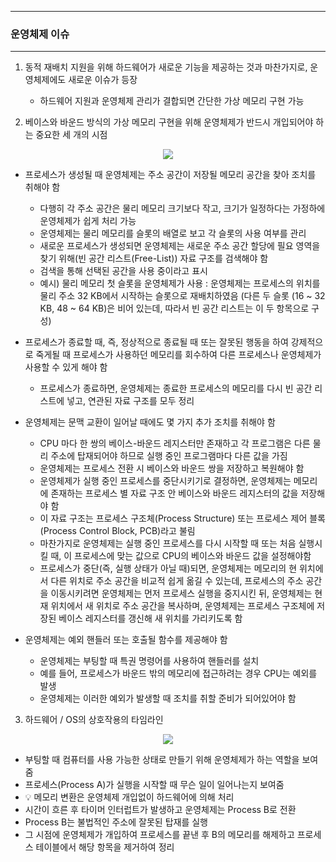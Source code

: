 -----
### 운영체제 이슈
-----
1. 동적 재배치 지원을 위해 하드웨어가 새로운 기능을 제공하는 것과 마찬가지로, 운영체제에도 새로운 이슈가 등장
   - 하드웨어 지원과 운영체제 관리가 결합되면 간단한 가상 메모리 구현 가능

2. 베이스와 바운드 방식의 가상 메모리 구현을 위해 운영체제가 반드시 개입되어야 하는 중요한 세 개의 시점
<div align="center">
<img src="https://github.com/user-attachments/assets/c0416c95-e5f6-4a8f-8efa-891f4cb10168">
</div>

   - 프로세스가 생성될 때 운영체제는 주소 공간이 저장될 메모리 공간을 찾아 조치를 취해야 함
     + 다행히 각 주소 공간은 물리 메모리 크기보다 작고, 크기가 일정하다는 가정하에 운영체제가 쉽게 처리 가능
     + 운영체제는 물리 메모리를 슬롯의 배열로 보고 각 슬롯의 사용 여부를 관리
     + 새로운 프로세스가 생성되면 운영체제는 새로운 주소 공간 할당에 필요 영역을 찾기 위해(빈 공간 리스트(Free-List)) 자료 구조를 검색해야 함
     + 검색을 통해 선택된 공간을 사용 중이라고 표시
     + 예시) 물리 메모리 첫 슬롯을 운영체제가 사용 : 운영체제는 프로세스의 위치를 물리 주소 32 KB에서 시작하는 슬롯으로 재배치하였음 (다른 두 슬롯 (16 ~ 32 KB, 48 ~ 64 KB)은 비어 있는데, 따라서 빈 공간 리스트는 이 두 항목으로 구성)

   - 프로세스가 종료할 때, 즉, 정상적으로 종료될 때 또는 잘못된 행동을 하여 강제적으로 죽게될 때 프로세스가 사용하던 메모리를 회수하여 다른 프로세스나 운영체제가 사용할 수 있게 해야 함
     + 프로세스가 종료하면, 운영체제는 종료한 프로세스의 메모리를 다시 빈 공간 리스트에 넣고, 연관된 자료 구조를 모두 정리

   - 운영체제는 문맥 교환이 일어날 때에도 몇 가지 추가 조치를 취해야 함
     + CPU 마다 한 쌍의 베이스-바운드 레지스터만 존재하고 각 프로그램은 다른 물리 주소에 탑재되어야 하므로 실행 중인 프로그램마다 다른 값을 가짐
     + 운영체제는 프로세스 전환 시 베이스와 바운드 쌍을 저장하고 복원해야 함
     + 운영체제가 실행 중인 프로세스를 중단시키기로 결정하면, 운영체제는 메모리에 존재하는 프로세스 별 자료 구조 안 베이스와 바운드 레지스터의 값을 저장해야 함
     + 이 자료 구조는 프로세스 구조체(Process Structure) 또는 프로세스 제어 블록(Process Control Block, PCB)라고 불림
     + 마찬가지로 운영체제는 실행 중인 프로세스를 다시 시작할 때 또는 처음 실행시킬 때, 이 프로세스에 맞는 값으로 CPU의 베이스와 바운드 값을 설정해야함
     + 프로세스가 중단(즉, 실행 상태가 아닐 때)되면, 운영체제는 메모리의 현 위치에서 다른 위치로 주소 공간을 비교적 쉽게 옮길 수 있는데, 프로세스의 주소 공간을 이동시키려면 운영체제는 먼저 프로세스 실행을 중지시킨 뒤, 운영체제는 현재 위치에서 새 위치로 주소 공간을 복사하며, 운영체제는 프로세스 구조체에 저장된 베이스 레지스터를 갱신해 새 위치를 가리키도록 함

   - 운영체제는 예외 핸들러 또는 호출될 함수를 제공해야 함
     + 운영체제는 부팅할 때 특권 명령어를 사용하여 핸들러를 설치
     + 예를 들어, 프로세스가 바운드 밖의 메모리에 접근하려는 경우 CPU는 예외를 발생
     + 운영체제는 이러한 예외가 발생할 때 조치를 취할 준비가 되어있어야 함

3. 하드웨어 / OS의 상호작용의 타임라인
<div align="center">
<img src="https://github.com/user-attachments/assets/c8579c98-775a-4543-91fd-455b97f63f12">
</div>

   - 부팅할 때 컴퓨터를 사용 가능한 상태로 만들기 위해 운영체제가 하는 역할을 보여줌
   - 프로세스(Process A)가 실행을 시작할 때 무슨 일이 일어나는지 보여줌
   - 💡 메모리 변환은 운영체제 개입없이 하드웨어에 의해 처리
   - 시간이 흐른 후 타이머 인터럽트가 발생하고 운영체제는 Process B로 전환
   - Process B는 불법적인 주소에 잘못된 탑재를 실행
   - 그 시점에 운영체제가 개입하여 프로세스를 끝낸 후 B의 메모리를 해제하고 프로세스 테이블에서 해당 항목을 제거하여 정리

